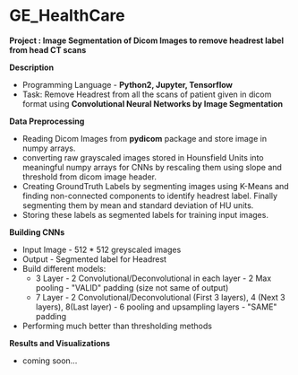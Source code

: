 # GE_HealthCare
**Project : Image Segmentation of Dicom Images to remove headrest label from head CT scans**

**Description**
 - Programming Language - **Python2, Jupyter, Tensorflow**
 - Task: Remove Headrest from all the scans of patient given in dicom format using **Convolutional Neural Networks by Image Segmentation**
 
**Data Preprocessing**
 - Reading Dicom Images from **pydicom** package and store image in numpy arrays.
 - converting raw grayscaled images stored in Hounsfield Units into meaningful numpy arrays for CNNs by rescaling them using slope and threshold from dicom image header.
 - Creating GroundTruth Labels by segmenting images using K-Means and finding non-connected components to identify headrest label. Finally segmenting them by mean and standard deviation of HU units.
 - Storing these labels as segmented labels for training input images.
 
**Building CNNs**
 - Input Image - 512 * 512 greyscaled images
 - Output - Segmented label for Headrest 
 - Build different models:
   - 3 Layer - 2 Convolutional/Deconvolutional in each layer - 2 Max pooling - "VALID" padding (size not same of output)
   - 7 Layer - 2 Convolutional/Deconvolutional (First 3 layers), 4 (Next 3 layers), 8(Last layer) - 6 pooling and upsampling layers - "SAME" padding
 - Performing much better than thresholding methods
 
**Results and Visualizations**
 - coming soon...
   
